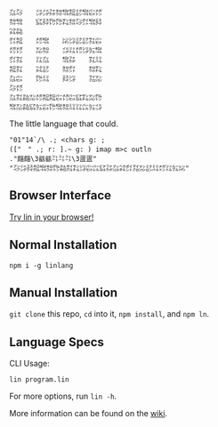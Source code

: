 ```
㌴㌂　　㌄㌄㌲㌗㌖㌕㍈㌖㌫㍌
㌗㌖　　㌮㌇㌙㌙㌠㌗㌂㌽㌖㌇
㌶㌚　　　　　　　　　　　　
㌽㌕　　㍌㌖　　㍖㌡㍈㍈㌟㌫
㍌㍌　　㍇㌗　　㌄㍑㍌㌡㍔㌖
㌽㌟　　㍑㌴　　㌖㌲　　㌟㍊
㌕㌟　　㌶㍈　　㌗㌽　　㌗㌠
㌴㌫　　㌙㍊　　㌇㌡　　㍃㍇
㌂㍌　　　　　　　　　　　　
㌴㌟㌚㍇㍌㌕㌕㌫㍌㌫㌮㌠㍇㌙
㌖㍇㌚㌮㍔㌫㌙㌖㌗㍊㍑㌭㍔㌄
```

The little language that could.

```
"01"14`/\ .; <chars g: ;
(["　" .; r: ].~ g: ) imap m>c outln
."㿳㿳\3㼳㼳㌳㌳㌳\3㿿㿿"
"㌂㌄㌇㌕㌖㌗㌙㌚㌟㌠㌡㌫㌭㌮㌲㌴㌶㌽㍃㍇㍈㍊㍌㍑㍔㍖"
```

## Browser Interface

[Try lin in your browser!](https://replit.com/@molarmanful/try-lin)

## Normal Installation

    npm i -g linlang

## Manual Installation

`git clone` this repo, `cd` into it, `npm install`, and `npm ln`.

## Language Specs

CLI Usage:

    lin program.lin

For more options, run `lin -h`.

More information can be found on the [wiki](https://github.com/molarmanful/lin/wiki).